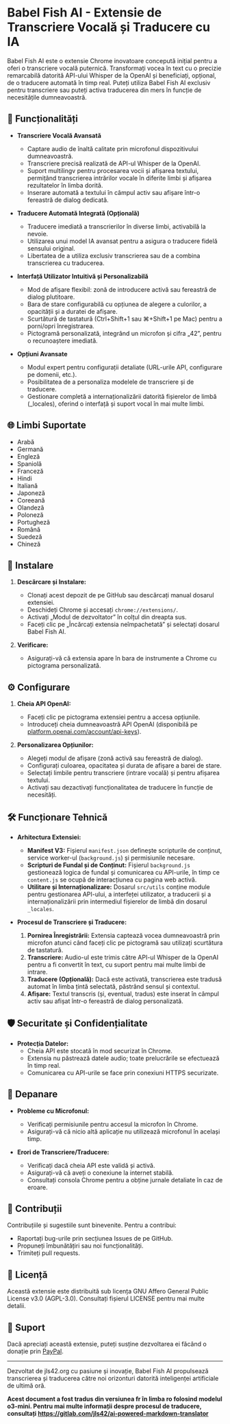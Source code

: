 # Babel Fish AI - Extensie de Transcriere Vocală și Traducere cu IA

Babel Fish AI este o extensie Chrome inovatoare concepută inițial pentru a oferi o transcriere vocală puternică. Transformați vocea în text cu o precizie remarcabilă datorită API-ului Whisper de la OpenAI și beneficiați, opțional, de o traducere automată în timp real. Puteți utiliza Babel Fish AI exclusiv pentru transcriere sau puteți activa traducerea din mers în funcție de necesitățile dumneavoastră.

## 🌟 Funcționalități

- **Transcriere Vocală Avansată**
  - Captare audio de înaltă calitate prin microfonul dispozitivului dumneavoastră.
  - Transcriere precisă realizată de API-ul Whisper de la OpenAI.
  - Suport multilingv pentru procesarea vocii și afișarea textului, permițând transcrierea intrărilor vocale în diferite limbi și afișarea rezultatelor în limba dorită.
  - Inserare automată a textului în câmpul activ sau afișare într-o fereastră de dialog dedicată.

- **Traducere Automată Integrată (Opțională)**
  - Traducere imediată a transcrierilor în diverse limbi, activabilă la nevoie.
  - Utilizarea unui model IA avansat pentru a asigura o traducere fidelă sensului original.
  - Libertatea de a utiliza exclusiv transcrierea sau de a combina transcrierea cu traducerea.

- **Interfață Utilizator Intuitivă și Personalizabilă**
  - Mod de afișare flexibil: zonă de introducere activă sau fereastră de dialog plutitoare.
  - Bara de stare configurabilă cu opțiunea de alegere a culorilor, a opacității și a duratei de afișare.
  - Scurtătură de tastatură (Ctrl+Shift+1 sau ⌘+Shift+1 pe Mac) pentru a porni/opri înregistrarea.
  - Pictogramă personalizată, integrând un microfon și cifra „42”, pentru o recunoaștere imediată.

- **Opțiuni Avansate**
  - Modul expert pentru configurații detaliate (URL-urile API, configurare pe domenii, etc.).
  - Posibilitatea de a personaliza modelele de transcriere și de traducere.
  - Gestionare completă a internaționalizării datorită fișierelor de limbă (_locales), oferind o interfață și suport vocal în mai multe limbi.

## 🌐 Limbi Suportate

- Arabă
- Germană
- Engleză
- Spaniolă
- Franceză
- Hindi
- Italiană
- Japoneză
- Coreeană
- Olandeză
- Poloneză
- Portugheză
- Română
- Suedeză
- Chineză

## 🚀 Instalare

1. **Descărcare și Instalare:**
   - Clonați acest depozit de pe GitHub sau descărcați manual dosarul extensiei.
   - Deschideți Chrome și accesați `chrome://extensions/`.
   - Activați „Modul de dezvoltator” în colțul din dreapta sus.
   - Faceți clic pe „Încărcați extensia neîmpachetată” și selectați dosarul Babel Fish AI.

2. **Verificare:**
   - Asigurați-vă că extensia apare în bara de instrumente a Chrome cu pictograma personalizată.

## ⚙️ Configurare

1. **Cheia API OpenAI:**
   - Faceți clic pe pictograma extensiei pentru a accesa opțiunile.
   - Introduceți cheia dumneavoastră API OpenAI (disponibilă pe [platform.openai.com/account/api-keys](https://platform.openai.com/account/api-keys)).

2. **Personalizarea Opțiunilor:**
   - Alegeți modul de afișare (zonă activă sau fereastră de dialog).
   - Configurați culoarea, opacitatea și durata de afișare a barei de stare.
   - Selectați limbile pentru transcriere (intrare vocală) și pentru afișarea textului.
   - Activați sau dezactivați funcționalitatea de traducere în funcție de necesități.

## 🛠️ Funcționare Tehnică

- **Arhitectura Extensiei:**
  - **Manifest V3:** Fișierul `manifest.json` definește scripturile de conținut, service worker-ul (`background.js`) și permisiunile necesare.
  - **Scripturi de Fundal și de Conținut:** Fișierul `background.js` gestionează logica de fundal și comunicarea cu API-urile, în timp ce `content.js` se ocupă de interacțiunea cu pagina web activă.
  - **Utilitare și Internaționalizare:** Dosarul `src/utils` conține module pentru gestionarea API-ului, a interfeței utilizator, a traducerii și a internaționalizării prin intermediul fișierelor de limbă din dosarul `_locales`.

- **Procesul de Transcriere și Traducere:**
  1. **Pornirea Înregistrării:** Extensia captează vocea dumneavoastră prin microfon atunci când faceți clic pe pictogramă sau utilizați scurtătura de tastatură.
  2. **Transcriere:** Audio-ul este trimis către API-ul Whisper de la OpenAI pentru a fi convertit în text, cu suport pentru mai multe limbi de intrare.
  3. **Traducere (Opțională):** Dacă este activată, transcrierea este tradusă automat în limba țintă selectată, păstrând sensul și contextul.
  4. **Afișare:** Textul transcris (și, eventual, tradus) este inserat în câmpul activ sau afișat într-o fereastră de dialog personalizată.

## 🛡️ Securitate și Confidențialitate

- **Protecția Datelor:**
  - Cheia API este stocată în mod securizat în Chrome.
  - Extensia nu păstrează datele audio; toate prelucrările se efectuează în timp real.
  - Comunicarea cu API-urile se face prin conexiuni HTTPS securizate.

## 🔧 Depanare

- **Probleme cu Microfonul:**
  - Verificați permisiunile pentru accesul la microfon în Chrome.
  - Asigurați-vă că nicio altă aplicație nu utilizează microfonul în același timp.

- **Erori de Transcriere/Traducere:**
  - Verificați dacă cheia API este validă și activă.
  - Asigurați-vă că aveți o conexiune la internet stabilă.
  - Consultați consola Chrome pentru a obține jurnale detaliate în caz de eroare.

## 🤝 Contribuții

Contribuțiile și sugestiile sunt binevenite. Pentru a contribui:
- Raportați bug-urile prin secțiunea Issues de pe GitHub.
- Propuneți îmbunătățiri sau noi funcționalități.
- Trimiteți pull requests.

## 📄 Licență

Această extensie este distribuită sub licența GNU Affero General Public License v3.0 (AGPL-3.0). Consultați fișierul LICENSE pentru mai multe detalii.

## 💝 Suport

Dacă apreciați această extensie, puteți susține dezvoltarea ei făcând o donație prin [PayPal](https://paypal.me/jls).

---
Dezvoltat de jls42.org cu pasiune și inovație, Babel Fish AI propulsează transcrierea și traducerea către noi orizonturi datorită inteligenței artificiale de ultimă oră.

**Acest document a fost tradus din versiunea fr în limba ro folosind modelul o3-mini. Pentru mai multe informații despre procesul de traducere, consultați https://gitlab.com/jls42/ai-powered-markdown-translator**

